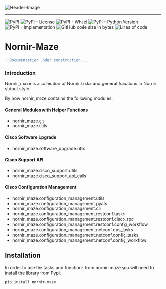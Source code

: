 ![Header-Image](https://user-images.githubusercontent.com/70367776/188263859-0034b5f1-4e61-4f79-b34d-f7744f972810.png)

----
![PyPI](https://img.shields.io/pypi/v/nornir-maze?label=pypi%20version&style=plastic)
![PyPI - License](https://img.shields.io/pypi/l/nornir-maze?label=license&style=plastic)
![PyPI - Wheel](https://img.shields.io/pypi/wheel/nornir-maze?label=wheel&style=plastic)
![PyPI - Python Version](https://img.shields.io/pypi/pyversions/nornir-maze?label=python&style=plastic)
![PyPI - Implementation](https://img.shields.io/pypi/implementation/nornir-maze?label=implementation&style=plastic)
![GitHub code size in bytes](https://img.shields.io/github/languages/code-size/willikubny/nornir-maze?label=code%20size&style=plastic)
![Lines of code](https://img.shields.io/tokei/lines/github/willikubny/nornir-maze?label=total%20lines&style=plastic)


# Nornir-Maze

```diff
! Documentation under construction ...
```

### Introduction

Nornir_maze is a collection of Nornir tasks and general functions in Nornir stdout style.

By now nornir_maze contains the following modules:

#### General Modules with Helper Functions
* nornir_maze.git
* nornir_maze.utils

#### Cisco Software Upgrade
* nornir_maze.software_upgrade.utils

#### Cisco Support API
* nornir_maze.cisco_support.utils
* nornir_maze.cisco_support.api_calls

#### Cisco Configuration Management
* nornir_maze.configuration_management.utils
* nornir_maze.configuration_management.pyats
* nornir_maze.configuration_management.cli
* nornir_maze.configuration_management.restconf.tasks
* nornir_maze.configuration_management.restconf.cisco_rpc
* nornir_maze.configuration_management.restconf.config_workflow
* nornir_maze.configuration_management.netconf.ops_tasks
* nornir_maze.configuration_management.netconf.config_tasks
* nornir_maze.configuration_management.netconf.config_workflow

## Installation

In order to use the tasks and functions from nornir-maze you will need to install the library from Pypi.

```bash
pip install nornir-maze
```
